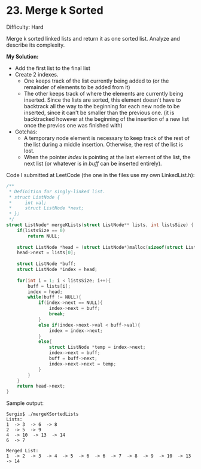 # 23. Merge k Sorted 

Difficulty: Hard

Merge k sorted linked lists and return it as one sorted list. Analyze and describe its complexity.

**My Solution:**
- Add the first list to the final list
- Create 2 indexes. 
    - One keeps track of the list currently being added to (or the remainder of elements to be added from it)
    - The other keeps track of where the elements are currently being inserted. Since the lists are sorted, this element doesn't have to backtrack all the way to the beginning for each new node to be inserted, since it can't be smaller than the previous one. (it is backtracked however at the beginning of the insertion of a new list once the previos one was finished with)
- Gotchas:
    + A temporary node element is necessary to keep track of the rest of the list during a middle insertion. Otherwise, the rest of the list is lost.
    + When the pointer *index* is pointing at the last element of the list, the next list (or whatever is in *buff* can be inserted entirely).

Code I submitted at LeetCode (the one in the files use my own LinkedList.h):
````c
/**
 * Definition for singly-linked list.
 * struct ListNode {
 *     int val;
 *     struct ListNode *next;
 * };
 */
struct ListNode* mergeKLists(struct ListNode** lists, int listsSize) {
    if(listsSize == 0)
        return NULL;
    
    struct ListNode *head = (struct ListNode*)malloc(sizeof(struct ListNode));
    head->next = lists[0];
    
    struct ListNode *buff;
    struct ListNode *index = head;
    
    for(int i = 1; i < listsSize; i++){
        buff = lists[i];
        index = head;
        while(buff != NULL){
            if(index->next == NULL){
                index->next = buff;
                break;
            }
            else if(index->next->val < buff->val){
                index = index->next;
            }
            else{
                struct ListNode *temp = index->next;
                index->next = buff;
                buff = buff->next;
                index->next->next = temp;
            }
        }
    }
    return head->next;
}
````


Sample output:

````
Sergio$ ./mergeKSortedLists 
Lists: 
1  -> 3  -> 6  -> 8 
2  -> 5  -> 9 
4  -> 10  -> 13  -> 14 
6  -> 7 

Merged List:
1  -> 2  -> 3  -> 4  -> 5  -> 6  -> 6  -> 7  -> 8  -> 9  -> 10  -> 13  -> 14 
````